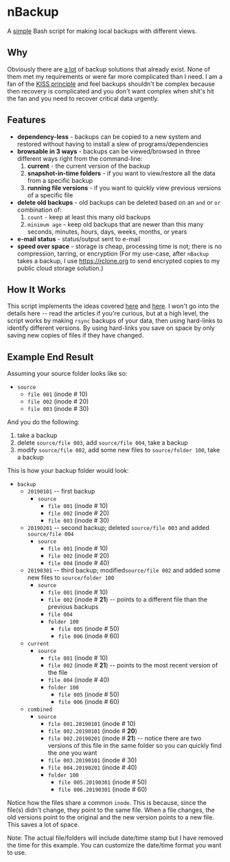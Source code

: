 # nBackup

A [simple](https://en.wikipedia.org/wiki/KISS_principle) Bash script for making local backups with different views.

## Why

Obviously there are [a lot](https://github.com/n1trux/awesome-sysadmin#backups) of backup solutions that already exist. None of them met my requirements or were far more complicated than I need. I am a fan of the [KISS principle](https://en.wikipedia.org/wiki/KISS_principle) and feel backups shouldn't be complex because then recovery is complicated and you don't want complex when shit's hit the fan and you need to recover critical data urgently.

## Features

-   **dependency-less** - backups can be copied to a new system and restored without having to install a slew of programs/dependencies
-   **browsable in 3 ways** - backups can be viewed/browsed in three different ways right from the command-line:
    1.   **current** - the current version of the backup
    1.   **snapshot-in-time folders** - if you want to view/restore all the data from a specific backup
    1.   **running file versions** - if you want to quickly view previous versions of a specific file
-   **delete old backups** - old backups can be deleted based on an `and` or `or` combination of:
    1.   `count` - keep at least this many old backups
    1.   `minimum age` - keep old backups that are newer than this many seconds, minutes, hours, days, weeks, months, or years
-   **e-mail status** - status/output sent to e-mail
-   **speed over space** - storage is cheap, processing time is not; there is no compression, tarring, or encryption (For my use-case, after `nBackup` takes a backup, I use https://rclone.org to send encrypted copies to my public cloud storage solution.)

## How It Works

This script implements the ideas covered [here](http://www.mikerubel.org/computers/rsync_snapshots/) and [here](http://www.admin-magazine.com/Articles/Using-rsync-for-Backups/%28offset%29). I won't go into the details here -- read the articles if you're curious, but at a high level, the script works by making `rsync` backups of your data, then using hard-links to identify different versions. By using hard-links you save on space by only saving new copies of files if they have changed.


## Example End Result

Assuming your source folder looks like so:

 - `source`
   - `file 001` (inode # 10)
   - `file 002` (inode # 20)
   - `file 003` (inode # 30)

And you do the following:

1. take a backup
1. delete `source/file 003`, add `source/file 004`, take a backup
1. modify `source/file 002`, add some new files to `source/folder 100`, take a backup

This is how your backup folder would look:

 - `backup`
   - `20190101` -- first backup
     - `source`
       - `file 001` (inode # 10)
       - `file 002` (inode # 20)
       - `file 003` (inode # 30)
   - `20190201` -- second backup; deleted `source/file 003` and added `source/file 004`
     - `source`
       - `file 001` (inode # 10)
       - `file 002` (inode # 20)
       - `file 004` (inode # 40)
   - `20190301` -- third backup; modified`source/file 002` and added some new files to `source/folder 100`
     - `source`
       - `file 001` (inode # 10)
       - `file 002` (inode # **21**) -- points to a different file than the previous backups
       - `file 004` 
       - `folder 100`
         - `file 005` (inode # 50)
         - `file 006` (inode # 60)
   - `current`
     - `source`
       - `file 001` (inode # 10)
       - `file 002` (inode # **21**) -- points to the most recent version of the file
       - `file 004` (inode # 40)
       - `folder 100`
         - `file 005` (inode # 50)
         - `file 006` (inode # 60)
   - `combined`
     - `source`
       - `file 001.20190101` (inode # 10)
       - `file 002.20190101` (inode # **20**)
       - `file 002.20190201` (inode # **21**) -- notice there are two versions of this file in the same folder so you can quickly find the one you want
       - `file 003.20190101` (inode # 30)
       - `file 004.20190201` (inode # 40)
       - `folder 100`
         - `file 005.20190301` (inode # 50)
         - `file 006.20190301` (inode # 60)

Notice how the files share a common `inode`. This is because, since the file(s) didn't change, they point to the same file. When a file changes, the old versions point to the original and the new version points to a new file. This saves a lot of space.

Note: The actual file/folders will include date/time stamp but I have removed the time for this example. You can customize the date/time format you want to use.
